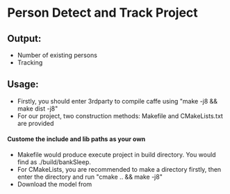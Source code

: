 # Person Detect and Track Project

## Output:
- Number of existing persons
- Tracking

## Usage:
- Firstly, you should enter 3rdparty to compile caffe using "make -j8 && make dist -j8"
- For our project, two construction methods: Makefile and CMakeLists.txt are provided
#### Custome the include and lib paths as your own
- Makefile would produce execute project in build directory. You would find as ./build/bankSleep. 
- For CMakeLists, you are recommended to make a directory firstly, then enter the directory and run "cmake .. && make -j8"
- Download the model from 
